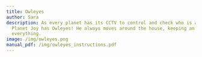 ```yaml
---
title: Owleyes
author: Sara
description: As every planet has its CCTV to control and check who is around,
  Planet Joy has Owleyes! He always moves around the house, keeping an eye on
  everything.
image: /img/owleyes.png
manual_pdf: /img/owleyes_instructions.pdf
---
```

